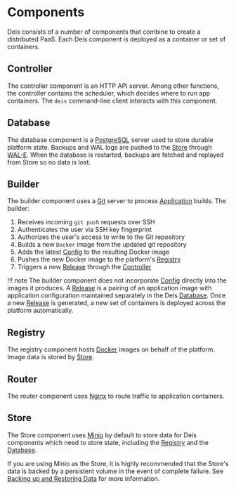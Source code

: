 # Components

Deis consists of a number of components that combine to create a distributed PaaS.
Each Deis component is deployed as a container or set of containers.

## Controller

The controller component is an HTTP API server. Among other functions, the
controller contains the scheduler, which decides where to run app containers.
The `deis` command-line client interacts with this component.

## Database

The database component is a [PostgreSQL][] server used to store durable platform state. Backups and
WAL logs are pushed to the [Store][] through [WAL-E][]. When the database is restarted, backups are
fetched and replayed from Store so no data is lost.

## Builder

The builder component uses a [Git][] server to process
[Application][] builds. The builder:

1. Receives incoming `git push` requests over SSH
2. Authenticates the user via SSH key fingerprint
3. Authorizes the user's access to write to the Git repository
4. Builds a new `Docker` image from the updated git repository
5. Adds the latest [Config][] to the resulting Docker image
6. Pushes the new Docker image to the platform's [Registry][]
7. Triggers a new [Release][] through the [Controller][]

!!! note
    The builder component does not incorporate [Config][] directly into the images it produces. A [Release][] is a pairing of an application image with application configuration maintained separately in the Deis [Database][]. Once a new [Release][] is generated, a new set of containers is deployed across the platform automatically.

## Registry

The registry component hosts [Docker][] images on behalf of the platform.
Image data is stored by [Store][].

## Router

The router component uses [Nginx][] to route traffic to application containers.

## Store

The Store component uses [Minio][] by default to store data for Deis components which need to store
state, including the [Registry][] and the [Database][].

If you are using Minio as the Store, it is highly recommended that the Store's data is backed by a
persistent volume in the event of complete failure. See
[Backing up and Restoring Data](../managing-deis/backing-up-and-restoring-data.md) for more
information.

[Amazon S3]: http://aws.amazon.com/s3/
[Application]: ../reference-guide/terms.md#application
[Celery]: http://www.celeryproject.org/
[Config]: ../reference-guide/terms.md#config
[controller]: #controller
[database]: #database
[Docker]: http://docker.io/
[Git]: http://git-scm.com/
[Minio]: https://www.minio.io/
[Nginx]: http://nginx.org/
[OpenStack Storage]: http://www.openstack.org/software/openstack-storage/
[PostgreSQL]: http://www.postgresql.org/
[Redis]: http://redis.io/
[registry]: #registry
[release]: ../reference-guide/terms.md#release
[router]: #router
[store]: #store
[WAL-E]: https://github.com/wal-e/wal-e
